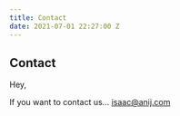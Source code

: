 ```yaml
---
title: Contact
date: 2021-07-01 22:27:00 Z
---
```


## Contact

Hey,

If you want to contact us... <isaac@anij.com>
